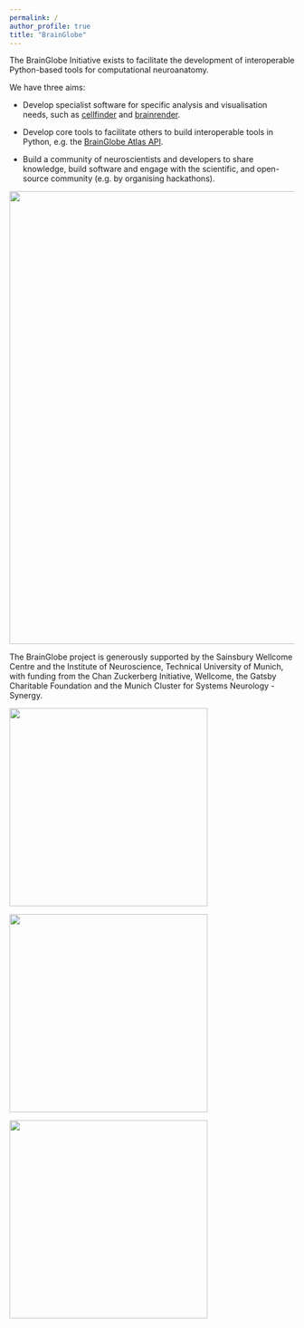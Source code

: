 ```yaml
---
permalink: /
author_profile: true
title: "BrainGlobe"
---
```



The BrainGlobe Initiative exists to facilitate the development of interoperable 
Python-based tools for computational neuroanatomy. 

We have three aims:
* Develop specialist software for specific analysis and visualisation needs, 
  such as [cellfinder](https://brainglobe.info/cellfinder) and 
  [brainrender](https://docs.brainrender.info/).
  
* Develop core tools to facilitate others to build interoperable tools in Python, e.g. the
  [BrainGlobe Atlas API](https://brainglobe.info/atlas-api).

* Build a community of neuroscientists and developers to share knowledge, build software and engage
with the scientific, and open-source community (e.g. by organising hackathons).


<img src='https://brainglobe.info/images/cellfinder_brainrender.png' width="800">


The BrainGlobe project is generously supported by the Sainsbury Wellcome Centre and the Institute of Neuroscience, Technical University of Munich, with funding from the Chan Zuckerberg Initiative, Wellcome, the Gatsby Charitable Foundation and the Munich Cluster for Systems Neurology - Synergy.
<p>
<img src='https://brainglobe.info/images/SWC.png' width="350">
</p><p>
<img src='https://brainglobe.info/images/TUM.png' width="350">
</p><p>
<img src='https://brainglobe.info/images/CZI.png' width="350">
</p>